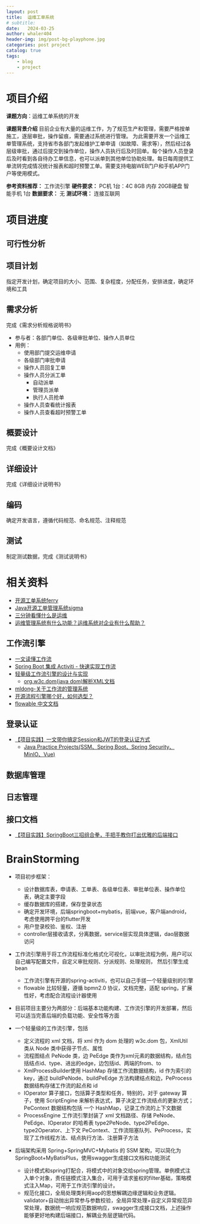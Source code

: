 ```yaml
---
layout: post
title:  运维工单系统
# subtitle: 
date:   2024-03-25
author: whaler404
header-img: img/post-bg-playphone.jpg
categories: post project
catalog: true
tags:
    - blog
    - project
---
```


# 项目介绍

**课题方向**：运维工单系统的开发

**课题背景介绍**
目前企业有大量的运维工作，为了规范生产和管理，需要严格按单施工，逐层审批，操作留痕，需要通过系统进行管理。
为此需要开发一个运维工单管理系统，支持省市各部门发起维护工单申请（如故障、需求等），然后经过各层级审批，通过后提交到操作单位，操作人员执行后及时回单。每个操作人员登录后及时看到各自待办工单信息，也可以派单到其他单位协助处理。每日每周提供工单流转完成情况统计报表和超时预警工单。需要支持电脑WEB门户和手机APP门户等使用模式。

**参考资料推荐：**
工作流引擎
**硬件要求：**
PC机 1台：4C 8GB 内存 20GB硬盘
智能手机 1台
**数据要求：**
无
**测试环境：**
连接互联网

# 项目进度

## 可行性分析

## 项目计划

指定开发计划，确定项目的大小、范围、复杂程度，分配任务，安排进度，确定环境和工具

## 需求分析

完成《需求分析规格说明书》

- 参与者：各部门单位、各级审批单位、操作人员单位
- 用例：
    - 使用部门提交运维申请
    - 各级部门审批申请
    - 操作人员回复工单
    - 操作人员分派工单
        - 自动派单
        - 管理员派单
        - 执行人员抢单
    - 操作人员查看统计报表
    - 操作人员查看超时预警工单

## 概要设计

完成《概要设计文档》

## 详细设计

完成《详细设计说明书》

## 编码

确定开发语言，遵循代码规范、命名规范、注释规范

## 测试

制定测试数据，完成《测试说明书》

# 相关资料

- [开源工单系统ferry](https://github.com/lanyulei/ferry)
- [Java开源工单管理系统sigma](https://github.com/jyong-zhu/sigma)
- [三分钟看懂什么是运维](https://www.cnblogs.com/devopsddd/p/16083480.html)
- [运维管理系统有什么功能？运维系统对企业有什么帮助？](https://blog.csdn.net/dixiuapp/article/details/132042488)

## 工作流引擎
- [一文读懂工作流](https://zhuanlan.zhihu.com/p/113387814)
- [Spring Boot 集成 Activiti - 快速实现工作流](https://juejin.cn/post/7122381449206071327)
- [轻量级工作流引擎的设计与实现](https://juejin.cn/post/7216895990010937381)
    - [org.w3c.dom(java dom)解析XML文档](https://www.cnblogs.com/shenliang123/archive/2012/05/11/2495252.html)
- [mldong-关于工作流的管理系统](https://juejin.cn/user/3350967174045047)
- [开源流程引擎哪个好，如何选型？](https://zhuanlan.zhihu.com/p/369761832)
- [flowable 中文文档](https://tkjohn.github.io/flowable-userguide)

## 登录认证
- [【项目实践】一文带你搞定Session和JWT的登录认证方式](https://www.cnblogs.com/RudeCrab/p/14251154.html)
    - [Java Practice Projects(SSM、Spring Boot、Spring Security、MinIO、Vue)](https://github.com/RudeCrab/rude-java)

## 数据库管理

## 日志管理

## 接口文档
- [【项目实践】SpringBoot三招组合拳，手把手教你打出优雅的后端接口](https://www.cnblogs.com/RudeCrab/p/13416442.html)

# BrainStorming

- 项目初步框架：
    - 设计数据库表，申请表、工单表、各级单位表、审批单位表、操作单位表，确定主要字段
    - 缓存数据库的搭建，保存登录状态
    - 确定开发环境，后端springboot+mybatis，前端vue，客户端android，考虑使用跨平台的flutter开发
    - 用户登录校验、鉴权、注册
    - controller层接收请求，分离数据，service层实现具体逻辑，dao层数据访问

- 工作流引擎用于将工作流程标准化格式化可视化，以审批流程为例，用户可以自己编写配置文件，自定义审批规则、分派规则、处理规则，
然后引擎生成bean
    - 工作流引擎有开源的spring-activiti，也可以自己手搓一个轻量级别的引擎
    - flowable 比较轻量，遵循 bpmn2.0 协议，文档完整，适配 spring，扩展性好，考虑配合流程设计器使用

- 目前项目主要分为两部分：后端基本功能构建、工作流引擎的开发部署，然后可以适当完善后端的负载功能、安全性等方面

- 一个轻量级的工作流引擎，包括
    - 定义流程的 xml 文档，将 xml 作为 dom 处理的 w3c.dom 包，XmlUtil 类从 Node 类中获得子节点、属性
    - 流程图结点 PeNode 类，边 PeEdge 类作为xml元素的数据结构，结点包括结点id、type、进出的edge，边包括id、两端的from、to
    - XmlProcessBuilder使用 HashMap 存储工作流数据结构，id 作为索引的 key，通过 buildPeNode、buildPeEdge 方法构建结点和边，PeProcess 数据结构存储工作流的起点和 id
    - IOperator 算子接口，包括算子类型和任务，特别的，对于 gateway 算子，使用 ScriptEngine 来解析表达式，算子决定工作流结点的更新方式；PeContext 数据结构包括 一个 HashMap，记录工作流的上下文数据
    - ProcessEngine 工作流引擎封装了 xml 文档路径、存储 PeNode、PeEdge、IOperator 的哈希表 type2PeNode、type2PeEdge、type2Operator、上下文 PeContext、工作流阻塞队列、PeProcess，实现了工作线程方法、结点执行方法、注册算子方法

- 后端架构采用 Spring+SpringMVC+Mybatis 的 SSM 架构，可以简化为 SpringBoot+MyBatisPlus，使用swagger生成接口文档和功能测试
    - 设计模式和spring打配合，将模式中的对象交给spring管理。单例模式注入单个对象，责任链模式注入集合，可用于请求鉴权的filter基础，策略模式注入Map，可用于工作流引擎的设计。
    - 规范化接口，全局处理类利用aop的思想解耦边缘逻辑和业务逻辑。validator+自动抛出异常参与参数校验，全局异常处理+自定义异常规范异常处理，数据统一响应规范数据响应，swagger生成接口文档，上述操作能够更好地构建后端接口，解耦业务层逻辑代码。


